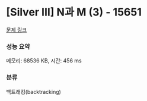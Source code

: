 # [Silver III] N과 M (3) - 15651 

[문제 링크](https://www.acmicpc.net/problem/15651) 

### 성능 요약

메모리: 68536 KB, 시간: 456 ms

### 분류

백트래킹(backtracking)

